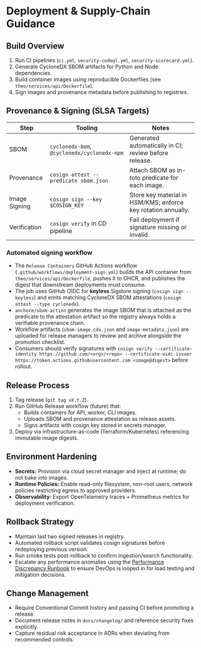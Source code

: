 # Deployment & Supply-Chain Guidance

## Build Overview

1. Run CI pipelines (`ci.yml`, `security-codeql.yml`, `security-scorecard.yml`).
2. Generate CycloneDX SBOM artifacts for Python and Node dependencies.
3. Build container images using reproducible Dockerfiles (see `theo/services/api/Dockerfile`).
4. Sign images and provenance metadata before publishing to registries.

## Provenance & Signing (SLSA Targets)

| Step | Tooling | Notes |
| --- | --- | --- |
| SBOM | `cyclonedx-bom`, `@cyclonedx/cyclonedx-npm` | Generated automatically in CI; review before release. |
| Provenance | `cosign attest --predicate sbom.json` | Attach SBOM as in-toto predicate for each image. |
| Image Signing | `cosign sign --key $COSIGN_KEY` | Store key material in HSM/KMS; enforce key rotation annually. |
| Verification | `cosign verify` in CD pipeline | Fail deployment if signature missing or invalid. |

### Automated signing workflow

- The `Release Containers` GitHub Actions workflow (`.github/workflows/deployment-sign.yml`) builds the API container from
  `theo/services/api/Dockerfile`, pushes it to GHCR, and publishes the digest that downstream deployments must consume.
- The job uses GitHub OIDC for **keyless** Sigstore signing (`cosign sign --keyless`) and emits matching CycloneDX SBOM
  attestations (`cosign attest --type cyclonedx`).
- `anchore/sbom-action` generates the image SBOM that is attached as the predicate to the attestation artifact so the registry
  always holds a verifiable provenance chain.
- Workflow artifacts (`sbom-image.cdx.json` and `image-metadata.json`) are uploaded for release managers to review and archive
  alongside the promotion checklist.
- Consumers should verify signatures with `cosign verify --certificate-identity https://github.com/<org>/<repo> --certificate-oidc-issuer https://token.actions.githubusercontent.com <image@digest>` before rollout.

## Release Process

1. Tag release (`git tag vX.Y.Z`).
2. Run GitHub Release workflow (future) that:
   - Builds containers for API, worker, CLI images.
   - Uploads SBOM and provenance attestation as release assets.
   - Signs artifacts with cosign key stored in secrets manager.
3. Deploy via infrastructure-as-code (Terraform/Kubernetes) referencing immutable image digests.

## Environment Hardening

- **Secrets:** Provision via cloud secret manager and inject at runtime; do not bake into images.
- **Runtime Policies:** Enable read-only filesystem, non-root users, network policies restricting egress to approved providers.
- **Observability:** Export OpenTelemetry traces + Prometheus metrics for deployment verification.

## Rollback Strategy

- Maintain last two signed releases in registry.
- Automated rollback script validates cosign signatures before redeploying previous version.
- Run smoke tests post-rollback to confirm ingestion/search functionality.
- Escalate any performance anomalies using the [Performance Discrepancy Runbook](docs/runbooks/performance_discrepancy_runbook.md) to ensure DevOps is looped in for load testing and mitigation decisions.

## Change Management

- Require Conventional Commit history and passing CI before promoting a release.
- Document release notes in `docs/changelog/` and reference security fixes explicitly.
- Capture residual risk acceptance in ADRs when deviating from recommended controls.
